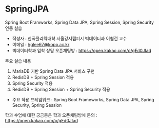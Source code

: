 # SpringJPA
Spring Boot Framworks, Spring Data JPA, Spring Session, Spring Security 연동 실습

* 작성자 : 한국폴리텍대학 서울강서캠퍼서 빅데이터과 이협건 교수
* 이메일 : hglee67@kopo.ac.kr
* 빅데이터학과 입학 상담 오픈채팅방 : https://open.kakao.com/o/gEd0JIad

주요 실습 내용
1. MariaDB 기반 Spring Data JPA 서비스 구현
1. RedisDB + Spring Session 적용
2. Spring Security 적용
3. RedisDB + Spring Session + Spring Security 적용

* 주요 적용 프레임워크 : Spring Boot Frameworks, Spring Data JPA, Spring Security, Spring Session


학과 수업에 대한 궁금증은 학과 오픈채팅방에 문의 : https://open.kakao.com/o/gEd0JIad

